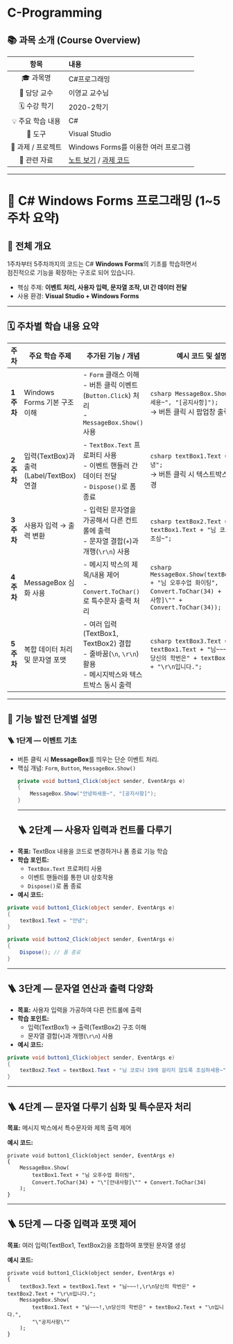 # C-Programming

## 📚 과목 소개 (Course Overview)

| 항목 | 내용 |
|:----:|:-----|
| 🎓 과목명 | C#프로그래밍 |
| 🏫 담당 교수 | 이영교 교수님 |
| 🗓️ 수강 학기 | 2020-2학기 |
| 💡 주요 학습 내용 | C# |
| 🧰 도구 | Visual Studio |
| 🧩 과제 / 프로젝트 | Windows Forms를 이용한 여러 프로그램 |
| 🔗 관련 자료 | [노트 보기](./notes/README.md) / [과제 코드](./assignments/) |

---

# 🧭 C# Windows Forms 프로그래밍 (1~5주차 요약)

## 📘 전체 개요
1주차부터 5주차까지의 코드는 C# **Windows Forms**의 기초를 학습하면서  
점진적으로 기능을 확장하는 구조로 되어 있습니다.  
- 핵심 주제: **이벤트 처리, 사용자 입력, 문자열 조작, UI 간 데이터 전달**
- 사용 환경: **Visual Studio + Windows Forms**

---

## 🗓 주차별 학습 내용 요약

| 주차 | 주요 학습 주제 | 추가된 기능 / 개념 | 예시 코드 및 설명 |
|------|----------------|--------------------|-------------------|
| **1주차** | Windows Forms 기본 구조 이해 | - `Form` 클래스 이해<br>- 버튼 클릭 이벤트(`Button.Click`) 처리<br>- `MessageBox.Show()` 사용 | ```csharp MessageBox.Show("안녕하세용~", "[공지사항]"); ```<br>→ 버튼 클릭 시 팝업창 출력 |
| **2주차** | 입력(TextBox)과 출력(Label/TextBox) 연결 | - `TextBox.Text` 프로퍼티 사용<br>- 이벤트 핸들러 간 데이터 전달<br>- `Dispose()`로 폼 종료 | ```csharp textBox1.Text = "안녕";```<br>→ 버튼 클릭 시 텍스트박스 내용 변경 |
| **3주차** | 사용자 입력 → 출력 변환 | - 입력된 문자열을 가공해서 다른 컨트롤에 출력<br>- 문자열 결합(`+`)과 개행(`\r\n`) 사용 | ```csharp textBox2.Text = textBox1.Text + "님 코로나 19 조심~";``` |
| **4주차** | MessageBox 심화 사용 | - 메시지 박스의 제목/내용 제어<br>- `Convert.ToChar()`로 특수문자 출력 처리 | ```csharp MessageBox.Show(textBox1.Text + "님 오후수업 화이팅", Convert.ToChar(34) + "\"[안내사항]\"" + Convert.ToChar(34)); ``` |
| **5주차** | 복합 데이터 처리 및 문자열 포맷 | - 여러 입력(TextBox1, TextBox2) 결합<br>- 줄바꿈(`\n`, `\r\n`) 활용<br>- 메시지박스와 텍스트박스 동시 출력 | ```csharp textBox3.Text = textBox1.Text + "님~~~!,\r\n당신의 학번은" + textBox2.Text + "\r\n입니다."; ``` |

---

## 🧩 기능 발전 단계별 설명

### 🪜 1단계 — 이벤트 기초
- 버튼 클릭 시 **MessageBox**를 띄우는 단순 이벤트 처리.
- 핵심 개념: `Form`, `Button`, `MessageBox.Show()`  
  ```csharp
  private void button1_Click(object sender, EventArgs e)
  {
      MessageBox.Show("안녕하세용~", "[공지사항]");
  }
  ```
  ---
  ## 🪜 2단계 — 사용자 입력과 컨트롤 다루기
- **목표:** TextBox 내용을 코드로 변경하거나 폼 종료 기능 학습
- **학습 포인트:** 
  - `TextBox.Text` 프로퍼티 사용
  - 이벤트 핸들러를 통한 UI 상호작용
  - `Dispose()`로 폼 종료
- **예시 코드:**
```csharp
private void button1_Click(object sender, EventArgs e)
{
    textBox1.Text = "안녕";
}

private void button2_Click(object sender, EventArgs e)
{
    Dispose(); // 폼 종료
}
```
---
## 🪜 3단계 — 문자열 연산과 출력 다양화

- **목표:** 사용자 입력을 가공하여 다른 컨트롤에 출력
- **학습 포인트:**
  - 입력(TextBox1) → 출력(TextBox2) 구조 이해
  - 문자열 결합(`+`)과 개행(`\r\n`) 사용
- **예시 코드:**
```csharp
private void button1_Click(object sender, EventArgs e)
{
    textBox2.Text = textBox1.Text + "님 코로나 19에 걸리지 않도록 조심하세용~";
}
```
---
## 🪜 4단계 — 문자열 다루기 심화 및 특수문자 처리

**목표:** 메시지 박스에서 특수문자와 제목 출력 제어

**예시 코드:**
```
private void button1_Click(object sender, EventArgs e)
{
    MessageBox.Show(
        textBox1.Text + "님 오후수업 화이팅",
        Convert.ToChar(34) + "\"[안내사항]\"" + Convert.ToChar(34)
    );
}
```
---
## 🪜 5단계 — 다중 입력과 포맷 제어

**목표:** 여러 입력(TextBox1, TextBox2)을 조합하여 포맷된 문자열 생성

**예시 코드:**
```
private void button1_Click(object sender, EventArgs e)
{
    textBox3.Text = textBox1.Text + "님~~~!,\r\n당신의 학번은" + textBox2.Text + "\r\n입니다.";
    MessageBox.Show(
        textBox1.Text + "님~~~!,\n당신의 학번은" + textBox2.Text + "\n입니다.",
        "\"공지사항\""
    );
}
```

